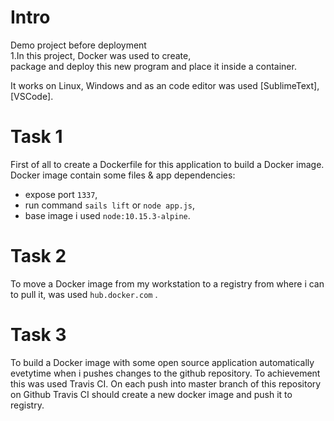 # Intro

Demo project before deployment \
1.In this project, Docker  was used to create, \
package and deploy this new program and place it inside a container.

It works on Linux, Windows
and as an code editor was used  [SublimeText], [VSCode].

# Task 1

First of all to create a Dockerfile for this application to build a Docker image. Docker image contain some files & app dependencies:
- expose port `1337`, 
- run command `sails lift` or `node app.js`,
- base image i used `node:10.15.3-alpine`.

# Task 2

To move a Docker image from my workstation to a registry from where i can to pull it, was used `hub.docker.com` .

# Task 3

To build a Docker image with some open source application automatically evetytime when i pushes changes to the github repository. 
To achievement this was used Travis CI. 
On each push into master branch of this repository on Github Travis CI should create a new docker image and push it to registry.
